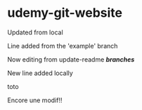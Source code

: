 # udemy-git-website

Updated from local

Line added from the 'example' branch

Now editing from update-readme ___branches___

New line added locally

toto

Encore une modif!!
